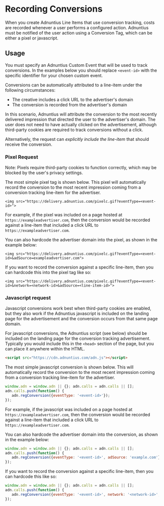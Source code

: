 # Recording Conversions

When you create Adnuntius Line Items that use conversion tracking, costs are recorded whenever a user performs a configured action. Adnuntius must be notified of the user action using a Conversion Tag, which can be either a pixel or javascript.

## Usage

You must specify an Adnuntius Custom Event that will be used to track conversions. In the examples below you should replace `<event-id>` with the specific identifier for your chosen custom event.

Conversions can be automatically attributed to a line-item under the following circumstances:

* The creative includes a click URL to the advertiser's domain
* The conversion is recorded from the advertiser's domain

In this scenario, Adnuntius will attribute the conversion to the most recently delivered impression that directed the user to the advertiser's domain. The user does not need to have actually clicked on the advertisement, although third-party cookies are required to track conversions without a click.

Alternatively, the request can _explicitly include the line-item_ that should receive the conversion.

### Pixel Request

Note: Pixels require third-party cookies to function correctly, which may be blocked by the user's privacy settings.

The most simple pixel tag is shown below. This pixel will automatically record the conversion to the most recent impression coming from a conversion tracking line-item for the advertiser.

```markup
<img src="https://delivery.adnuntius.com/pixelc.gif?eventType=<event-id>">
```

For example, if the pixel was included on a page hosted at `https://exampleadvertiser.com`, then the conversion would be recorded against a line-item that included a click URL to `https://exampleadvertiser.com`.

You can also hardcode the advertiser domain into the pixel, as shown in the example below:

```markup
<img src="https://delivery.adnuntius.com/pixelc.gif?eventType=<event-id>&adSource=exampleadvertiser.com">
```

If you want to record the conversion against a specific line-item, then you can hardcode this into the pixel tag like so:

```markup
<img src="https://delivery.adnuntius.com/pixelc.gif?eventType=<event-id>&network=<network-id>&adSource=<line-item-id>">
```

### Javascript request

Javascript conversions work best when third-party cookies are enabled, but they also work if the Adnuntius javascript is included on the landing page for the advertisement and the conversion occurs from that same page domain.

For javascript conversions, the Adnuntius script (see below) should be included on the landing page for the conversion tracking advertisement. Typically you would include this in the `<head>` section of the page, but you can place it anywhere within the HTML.

```html
<script src="https://cdn.adnuntius.com/adn.js"></script>
```

The most simple javascript conversion is shown below. This will automatically record the conversion to the most recent impression coming from a conversion tracking line-item for the advertiser.

```javascript
window.adn = window.adn || {}; adn.calls = adn.calls || [];
adn.calls.push(function() {
   adn.regConversion({eventType: '<event-id>'});
});
```

For example, if the javascript was included on a page hosted at `https://exampleadvertiser.com`, then the conversion would be recorded against a line-item that included a click URL to `https://exampleadvertiser.com`.

You can also hardcode the advertiser domain into the conversion, as shown in the example below:

```javascript
window.adn = window.adn || {}; adn.calls = adn.calls || [];
adn.calls.push(function() {
   adn.regConversion({eventType: '<event-id>', adSource: 'example.com'});
});
```

If you want to record the conversion against a specific line-item, then you can hardcode this like so:

```javascript
window.adn = window.adn || {}; adn.calls = adn.calls || [];
adn.calls.push(function() {
   adn.regConversion({eventType: '<event-id>', network: '<network-id>', adSource: '<line-item-id>'});
});
```

